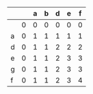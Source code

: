 |   |   | a | b | d | e | f |
|---|---|---|---|---|---|---|
|   | 0 | 0 | 0 | 0 | 0 | 0 |
| a | 0 | 1 | 1 | 1 | 1 | 1 |
| d | 0 | 1 | 1 | 2 | 2 | 2 |
| e | 0 | 1 | 1 | 2 | 3 | 3 |
| g | 0 | 1 | 1 | 2 | 3 | 3 |
| f | 0 | 1 | 1 | 2 | 3 | 4 |
